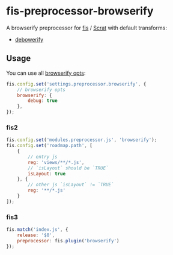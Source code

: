 # fis-preprocessor-browserify

A browserify preprocessor for [fis](http://fex-team.github.io/fis-site/) / [Scrat](http://scrat.io) with default transforms:

- [debowerify](https://www.npmjs.com/package/debowerify)

## Usage

You can use all [browserify opts](https://github.com/substack/node-browserify#browserifyfiles--opts):

```javascript
fis.config.set('settings.preprocessor.browserify', {
    // browserify opts
    browserify: {
        debug: true
    },
});
```

### fis2

```javascript
fis.config.set('modules.preprocessor.js', 'browserify');
fis.config.set('roadmap.path', [
    {
        // entry js
        reg: 'views/**/*.js',
        // `isLayout` should be `TRUE`
        isLayout: true
    }, {
        // other js `isLayout` != `TRUE`
        reg: '**/*.js'
    }
]);
```

### fis3

```javascript
fis.match('index.js', {
    release: '$0',
    preprocessor: fis.plugin('browserify')
});
```
